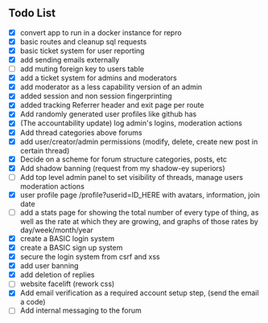 ## Todo List

- [x] convert app to run in a docker instance for repro
- [x] basic routes and cleanup sql requests
- [x] basic ticket system for user reporting
- [x] add sending emails externally
- [ ] add muting foreign key to users table
- [x] add a ticket system for admins and moderators
- [x] add moderator as a less capability version of an admin
- [x] added session and non session fingerprinting
- [x] added tracking Referrer header and exit page per route
- [x] Add randomly generated user profiles like github has
- [x] (The accountability update) log admin's logins, moderation actions
- [x] Add thread categories above forums
- [x] add user/creator/admin permissions (modify, delete, create new post in certain thread)
- [x] Decide on a scheme for forum structure categories, posts, etc
- [x] Add shadow banning (request from my shadow-ey superiors)
- [ ] Add top level admin panel to set visibility of threads, manage users moderation actions
- [x] user profile page /profile?userid=ID_HERE with avatars, information, join date
- [ ] add a stats page for showing the total number of every type of thing, as well as the rate at which they are growing, and graphs of those rates by day/week/month/year
- [x] create a BASIC login system
- [x] create a BASIC sign up system
- [x] secure the login system from csrf and xss
- [x] add user banning
- [x] add deletion of replies
- [ ] website facelift (rework css)
- [x] Add email verification as a required account setup step, (send the email a code)
- [ ] Add internal messaging to the forum
